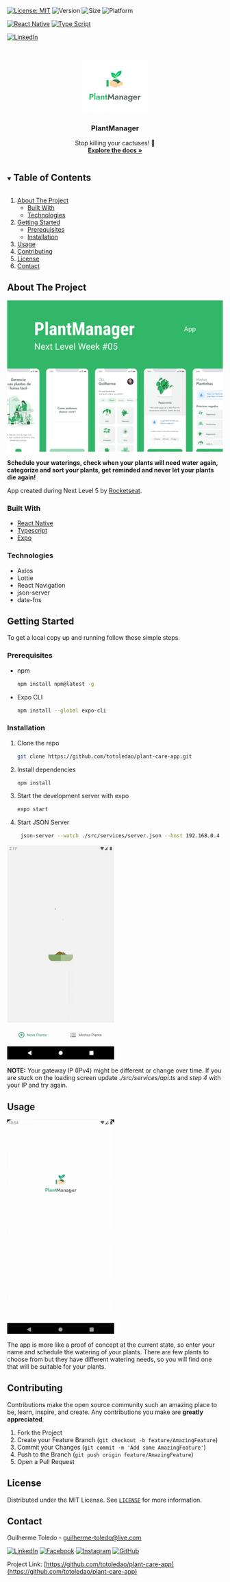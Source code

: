 [![License: MIT][license-shield]][license-url]
![Version](https://img.shields.io/badge/version-0.7.0-6bd4a7)
![Size](https://github-size-badge.herokuapp.com/totoledao/plant-care-app.svg)
![Platform](https://img.shields.io/badge/platform-Android%20%7C%20iOS-7F00FF)

[![React Native][reactnative-shield]][reactnative-url]
[![Type Script][typescript-shield]][typescript-url]

[![LinkedIn][linkedin-shield]][linkedin-url]


<!-- PROJECT LOGO -->
<br />
<p align="center">
  <a href="https://github.com/totoledao/plant-care-app">
    <img src="readmeAssets/PlantManager%20Logo.png" alt="Logo" width="150">
  </a>

  <h3 align="center">PlantManager</h3>

  <p align="center">
    Stop killing your cactuses! 🌵
    <br />
    <a href="https://github.com/totoledao/plant-care-app"><strong>Explore the docs »</strong></a>    
  </p>
</p>



<!-- TABLE OF CONTENTS -->
<details open="open">
  <summary><h2 style="display: inline-block">Table of Contents</h2></summary>
  <ol>
    <li>
      <a href="#about-the-project">About The Project</a>
      <ul>
        <li><a href="#built-with">Built With</a></li>
        <li><a href="#technologies">Technologies</a></li>
      </ul>
    </li>
    <li>
      <a href="#getting-started">Getting Started</a>
      <ul>
        <li><a href="#prerequisites">Prerequisites</a></li>
        <li><a href="#installation">Installation</a></li>
      </ul>
    </li>    
    <li><a href="#usage">Usage</a></li>
    <li><a href="#contributing">Contributing</a></li>
    <li><a href="#license">License</a></li>
    <li><a href="#contact">Contact</a></li>    
  </ol>
</details>



<!-- ABOUT THE PROJECT -->
## About The Project

![PlantManager](./readmeAssets/PlantManager%20Hero.jpg)

**Schedule your waterings, check when your plants will need water again, categorize and sort your plants, get reminded and never let your plants die again!**

App created during Next Level 5 by [Rocketseat](https://rocketseat.com.br/).

### Built With

* [React Native](https://reactnative.dev/)
* [Typescript](https://www.typescriptlang.org/)
* [Expo](https://expo.io/)

### Technologies
* Axios
* Lottie
* React Navigation
* json-server
* date-fns

<!-- GETTING STARTED -->
## Getting Started

To get a local copy up and running follow these simple steps.

### Prerequisites

* npm
  ```sh
  npm install npm@latest -g
  ```
* Expo CLI
  ```sh
  npm install --global expo-cli
  ```

### Installation

1. Clone the repo
   ```sh
   git clone https://github.com/totoledao/plant-care-app.git
   ```
2. Install dependencies
   ```sh
   npm install
   ```
3. Start the development server with expo
   ```sh
   expo start
   ```
4. Start JSON Server
   ```sh
    json-server --watch ./src/services/server.json --host 192.168.0.4 --port 3333
   ```

<img src="readmeAssets/Loading.gif" alt="SignIn screen" width="250">

**NOTE:** Your gateway IP (IPv4) might be different or change over time. If you are stuck on the loading screen update _./src/services/api.ts_ and _step 4_ with your IP and try again.
<!-- USAGE EXAMPLES -->
## Usage

<img src="readmeAssets/PlantManager.gif" alt="SignIn screen" width="250">

The app is more like a proof of concept at the current state, so enter your name and schedule the watering of your plants. There are few plants to choose from but they have different watering needs, so you will find one that will be suitable for your plants.

<!-- CONTRIBUTING -->
## Contributing

Contributions make the open source community such an amazing place to be, learn, inspire, and create. Any contributions you make are **greatly appreciated**.

1. Fork the Project
2. Create your Feature Branch (`git checkout -b feature/AmazingFeature`)
3. Commit your Changes (`git commit -m 'Add some AmazingFeature'`)
4. Push to the Branch (`git push origin feature/AmazingFeature`)
5. Open a Pull Request



<!-- LICENSE -->
## License

Distributed under the MIT License. See [`LICENSE`][license-url] for more information.



<!-- CONTACT -->
## Contact

Guilherme Toledo - guilherme-toledo@live.com

[![LinkedIn](https://img.shields.io/badge/LinkedIn-0077B5?style=for-the-badge&logo=linkedin&logoColor=white)](https://www.linkedin.com/in/guilhermemtoledo/)
[![Facebook](https://img.shields.io/badge/Facebook-1877F2?style=for-the-badge&logo=facebook&logoColor=white)](https://www.facebook.com/totoledao)
[![Instagram](https://img.shields.io/badge/Instagram-E4405F?style=for-the-badge&logo=instagram&logoColor=white)](https://www.instagram.com/totoledao)
[![GitHub](https://img.shields.io/badge/GitHub-100000?style=for-the-badge&logo=github&logoColor=whit)](https://www.github.com/totoledao)


Project Link: [https://github.com/totoledao/plant-care-app](https://github.com/totoledao/plant-care-app)

<!-- MARKDOWN LINKS & IMAGES -->
<!-- https://www.markdownguide.org/basic-syntax/#reference-style-links -->

[license-shield]: https://img.shields.io/badge/License-MIT-blue.svg
[license-url]: https://github.com/totoledao/plant-care-app/blob/main/MIT-LICENSE.txt
[linkedin-shield]: https://img.shields.io/badge/-LinkedIn-black.svg?style=for-the-badge&logo=linkedin&colorB=0e76a8
[linkedin-url]: http://www.linkedin.com/in/guilhermemtoledo
[reactnative-shield]:https://img.shields.io/badge/React_Native-20232A?style=for-the-badge&logo=react&logoColor=61DAFB
[reactnative-url]: https://reactnative.dev/
[typescript-shield]:https://img.shields.io/badge/TypeScript-007ACC?style=for-the-badge&logo=typescript&logoColor=white
[typescript-url]: https://www.typescriptlang.org/
